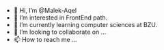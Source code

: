 - 👋 Hi, I’m @Malek-Aqel
- 👀 I’m interested in FrontEnd path.
- 🌱 I’m currently learning computer sciences at BZU.
- 💞️ I’m looking to collaborate on ...
- 📫 How to reach me ...

<!---
Malek-Aqel/Malek-Aqel is a ✨ special ✨ repository because its `README.md` (this file) appears on your GitHub profile.
You can click the Preview link to take a look at your changes.
--->
